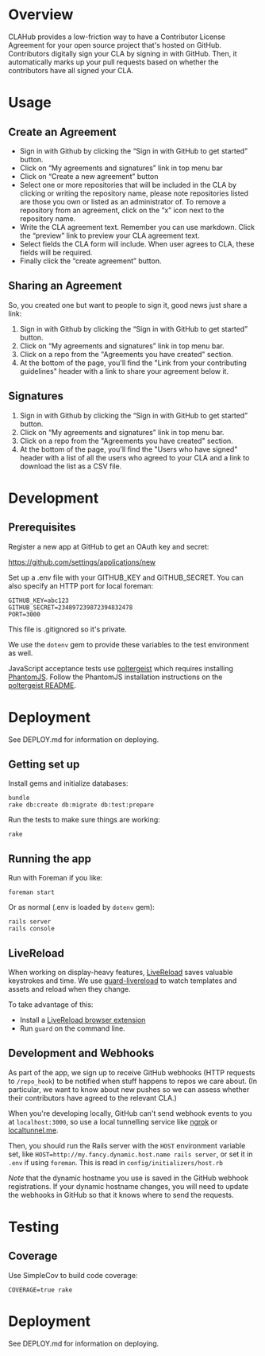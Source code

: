 Overview
================

CLAHub provides a low-friction way to have a Contributor License Agreement for
your open source project that's hosted on GitHub.  Contributors digitally sign
your CLA by signing in with GitHub.  Then, it automatically marks up your pull
requests based on whether the contributors have all signed your CLA.

Usage
================

Create an Agreement
-------------------
* Sign in with Github by clicking the “Sign in with GitHub to get started” button.
* Click on “My agreements and signatures” link in top menu bar
* Click on “Create a new agreement” button
* Select one or more repositories that will be included in the CLA by clicking or writing the repository name, please note repositories listed are those you own or listed as an administrator of. To remove a repository from an agreement, click on the “x” icon next to the repository name.
* Write the CLA agreement text. Remember you can use markdown. Click the “preview” link to preview your CLA agreement text.
* Select fields the CLA form will include. When user agrees to CLA, these fields will be required.
* Finally click the “create agreement” button.

Sharing an Agreement
--------------------
So, you created one but want to people to sign it, good news just share a link:
1. Sign in with Github by clicking the “Sign in with GitHub to get started” button.
2. Click on “My agreements and signatures” link in top menu bar.
3. Click on a repo from the "Agreements you have created" section.
4. At the bottom of the page, you'll find the "Link from your contributing guidelines" header with a link to share your agreement below it.

Signatures
--------------------
1. Sign in with Github by clicking the “Sign in with GitHub to get started” button.
2. Click on “My agreements and signatures” link in top menu bar.
3. Click on a repo from the "Agreements you have created" section.
4. At the bottom of the page, you'll find the "Users who have signed" header with a list of all the users who agreed to your CLA and a link to download the list as a CSV file.


Development
================


Prerequisites
----------------

Register a new app at GitHub to get an OAuth key and secret:

https://github.com/settings/applications/new

Set up a .env file with your GITHUB_KEY and GITHUB_SECRET.
You can also specify an HTTP port for local foreman:

    GITHUB_KEY=abc123
    GITHUB_SECRET=234897239872394832478
    PORT=3000

This file is .gitignored so it's private.

We use the `dotenv` gem to provide these variables to the test environment as
well.

JavaScript acceptance tests use
[poltergeist](https://github.com/jonleighton/poltergeist) which requires
installing [PhantomJS](http://phantomjs.org).  Follow the PhantomJS
installation instructions on the [poltergeist
README](https://github.com/jonleighton/poltergeist).

Deployment
================
See DEPLOY.md for information on deploying.

Getting set up
----------------

Install gems and initialize databases:

    bundle
    rake db:create db:migrate db:test:prepare

Run the tests to make sure things are working:

    rake

Running the app
----------------

Run with Foreman if you like:

    foreman start

Or as normal (.env is loaded by `dotenv` gem):

    rails server
    rails console

LiveReload
----------------

When working on display-heavy features, [LiveReload](http://livereload.com/)
saves valuable keystrokes and time.  We use
[guard-livereload](https://github.com/guard/guard-livereload) to watch
templates and assets and reload when they change.

To take advantage of this:

* Install a [LiveReload browser extension](http://feedback.livereload.com/knowledgebase/articles/86242-how-do-i-install-and-use-the-browser-extensions-)
* Run `guard` on the command line.

Development and Webhooks
------------------------

As part of the app, we sign up to receive GitHub webhooks (HTTP requests to
`/repo_hook`) to be notified when stuff happens to repos we care about.  (In
particular, we want to know about new pushes so we can assess whether their
contributors have agreed to the relevant CLA.)

When you're developing locally, GitHub can't send webhook events
to you at `localhost:3000`, so use a local tunnelling service like
[ngrok](https://ngrok.com) or [localtunnel.me](https://localtunnel.me).

Then, you should run the Rails server with the `HOST` environment variable
set, like `HOST=http://my.fancy.dynamic.host.name rails server`, or set it in `.env`
if using `foreman`.  This is read in `config/initializers/host.rb`

*Note* that the dynamic hostname you use is saved in the GitHub webhook 
registrations.  If your dynamic hostname changes, you will need to update the
webhooks in GitHub so that it knows where to send the requests.




Testing
=======

Coverage
----------------

Use SimpleCov to build code coverage:

    COVERAGE=true rake

Deployment
================
See DEPLOY.md for information on deploying.